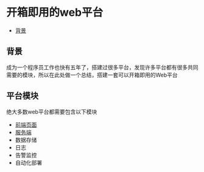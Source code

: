 # 开箱即用的web平台

<!-- toc -->

- [背景](#%E8%83%8C%E6%99%AF)

<!-- tocstop -->

## 背景
成为一个程序员工作也快有五年了，搭建过很多平台，发现许多平台都有很多共同需要的模块，所以在此处做一个总结，搭建一套可以开箱即用的Web平台

## 平台模块

绝大多数web平台都需要包含以下模块

- [前端页面](webBuild/front/README.md)
- [服务端](webBuild/server/README.md)
- 数据存储
- 日志
- 告警监控
- 自动化部署
